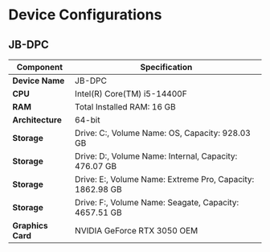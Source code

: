 # Device Configurations

## JB-DPC

| Component        | Specification                                                   |
| ---------------- | --------------------------------------------------------------- |
| **Device Name**  | JB-DPC                                                          |
| **CPU**          | Intel(R) Core(TM) i5-14400F                                     |
| **RAM**          | Total Installed RAM: 16 GB                                      |
| **Architecture** | 64-bit                                                          |
| **Storage**      | Drive: C:, Volume Name: OS, Capacity: 928.03 GB                 |
| **Storage**      | Drive: D:, Volume Name: Internal, Capacity: 476.07 GB           |
| **Storage**      | Drive: E:, Volume Name: Extreme Pro, Capacity: 1862.98 GB       |
| **Storage**      | Drive: F:, Volume Name: Seagate, Capacity: 4657.51 GB           |
| **Graphics Card**| NVIDIA GeForce RTX 3050 OEM                                     |
